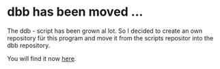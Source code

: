 # dbb has been moved ...

The ddb - script has been grown al lot. So I decided to create an own repository für this program and move it from the scripts repositor into the dbb repository.

You will find it now [here](https://github.com/pditzel/dbb).
